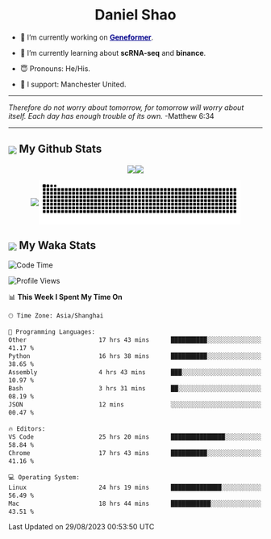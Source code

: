 

<h1 align="center">Daniel Shao</h1>

- 🐒 I’m currently working on <strong><a href="https://huggingface.co/ctheodoris/Geneformer" style="color: darkblue">Geneformer</a></strong>.

- 🥹 I’m currently learning about **scRNA-seq** and **binance**.

- 😇 Pronouns: He/His.

- 🦧 I support: Manchester United.

---

<i> Therefore do not worry about tomorrow, for tomorrow will worry about itself. Each day has enough trouble of its own. </i> -Matthew 6:34

---

<h2><img src="https://emojis.slackmojis.com/emojis/images/1579216111/7550/pikachu_wave.gif?1579216111" align="center" width="28" /> My Github Stats</h2>

<p align="center"><img align="center" src = "https://github-readme-stats.vercel.app/api?username=super-dainiu&show_icons=true&count_private=true&theme=tokyonight&hide=issues&line_height=30" width="400px"><img align="center" src = "https://github-readme-streak-stats.herokuapp.com/?user=super-dainiu&theme=tokyonight" width="400px"></p>

<p align="center"><img align="center" width="400px" src="https://github-readme-stats.vercel.app/api/top-langs/?username=super-dainiu&layout=compact&theme=tokyonight&hide=html,tex,jupyter%20notebook"><img align="center" width="400px" src="https://github.com/super-dainiu/super-dainiu/blob/output/github-contribution-grid-snake.svg"></p>

<h2><img src="https://emojis.slackmojis.com/emojis/images/1579216111/7550/pikachu_wave.gif?1579216111" align="center" width="28" /> My Waka Stats</h2>

<!--START_SECTION:waka-->
![Code Time](http://img.shields.io/badge/Code%20Time-324%20hrs%2023%20mins-blue)

![Profile Views](http://img.shields.io/badge/Profile%20Views-41-blue)

📊 **This Week I Spent My Time On** 

```text
🕑︎ Time Zone: Asia/Shanghai

💬 Programming Languages: 
Other                    17 hrs 43 mins      ██████████░░░░░░░░░░░░░░░   41.17 % 
Python                   16 hrs 38 mins      ██████████░░░░░░░░░░░░░░░   38.65 % 
Assembly                 4 hrs 43 mins       ███░░░░░░░░░░░░░░░░░░░░░░   10.97 % 
Bash                     3 hrs 31 mins       ██░░░░░░░░░░░░░░░░░░░░░░░   08.19 % 
JSON                     12 mins             ░░░░░░░░░░░░░░░░░░░░░░░░░   00.47 % 

🔥 Editors: 
VS Code                  25 hrs 20 mins      ███████████████░░░░░░░░░░   58.84 % 
Chrome                   17 hrs 43 mins      ██████████░░░░░░░░░░░░░░░   41.16 % 

💻 Operating System: 
Linux                    24 hrs 19 mins      ██████████████░░░░░░░░░░░   56.49 % 
Mac                      18 hrs 44 mins      ███████████░░░░░░░░░░░░░░   43.51 % 
```


 Last Updated on 29/08/2023 00:53:50 UTC
<!--END_SECTION:waka-->
